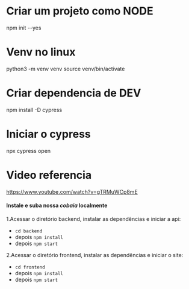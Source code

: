 # Criar um projeto como NODE
npm init --yes

# Venv no linux
python3 -m venv venv
source venv/bin/activate

# Criar dependencia de DEV
npm install -D cypress

# Iniciar o cypress
npx cypress open

# Video referencia
https://www.youtube.com/watch?v=gTRMuWCp8mE


#### Instale e suba nossa *cobaia* localmente
1.Acessar o diretório backend, instalar as dependências e iniciar a api:
  - `cd backend` 
  - depois `npm install`
  - depois `npm start`

2.Acessar o diretório frontend, instalar as dependências e iniciar o site:
  - `cd frontend`
  - depois `npm install`
  - depois `npm start`
